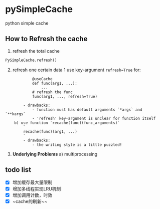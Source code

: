 # pySimpleCache
python simple cache 

## How to Refresh the cache
1. refresh the total cache
```python
PySimpleCache.refresh()
```
2. refresh one certain data
       1 use key-argument `refresh=True`
            for:
```
            @useCache
            def func(arg1, ...): 
                ...
            # refresh the func
            func(arg1, ..., refresh=True)
```
            - drawbacks:
                - function must has default arguments `*args` and `**kargs`
                - 'refresh' key-argument is unclear for function itself
        b) use function `recache(func)(func_arguments)`
            `
            recache(func)(arg1, ...)
            `
            - drawbacks:
                - the writing style is a little puzzled!
3. **Underlying Problems**
        a) multiprocessing
    

## todo list
- [x] 增加缓存最大量限制
- [x] 增加多线程实现LRU机制
- [x] 增加调用计数，时效
- [x] ~cache的刷新~~
